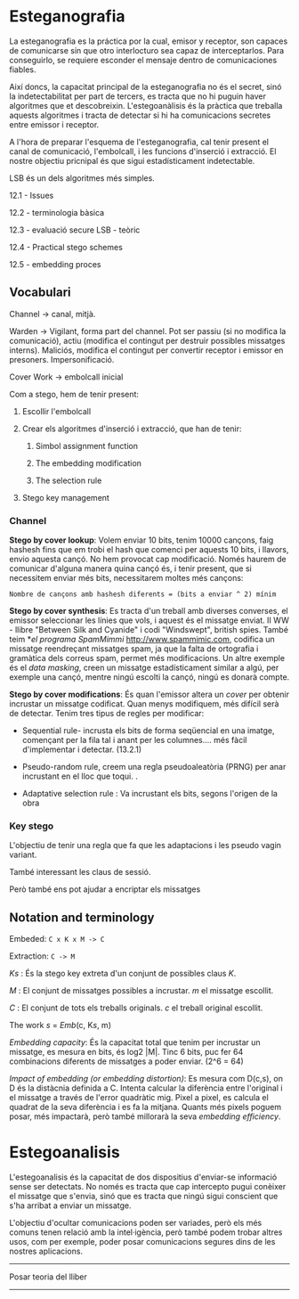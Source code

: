 # Esteganografia

La esteganografia es la práctica por la cual, emisor y receptor, son capaces de comunicarse sin que otro interlocturo sea capaz de interceptarlos. Para conseguirlo, se requiere esconder el mensaje dentro de comunicaciones fiables.


Així doncs, la capacitat principal de la esteganografia no és el secret, sinó la indetectabilitat per part de tercers, es tracta que no hi puguin haver algoritmes que et descobreixin. L'estegoanàlisis és la pràctica que treballa aquests algoritmes i tracta de detectar si hi ha comunicacions secretes entre emissor i receptor.

A l'hora de preparar l'esquema de l'esteganografia, cal tenir present el canal de comunicació, l'embolcall, i les funcions d'inserció i extracció.  El nostre objectiu pricnipal és que sigui estadísticament indetectable.

LSB és un dels algoritmes més simples.

<picture>
  <source media="(prefers-color-scheme: dark)" srcset="[https://user-images.githubusercontent.com/25423296/163456776-7f95b81a-f1ed-45f7-b7ab-8fa810d529fa.png](https://raw.githubusercontent.com/JosepMariaBella/stego.edu/refs/heads/main/scheme_stego.png)">
</picture>

12.1 - Issues

12.2 - terminologia bàsica

12.3 - evaluació secure LSB - teòric

12.4 - Practical stego schemes

12.5 - embedding proces



## Vocabulari

Channel -> canal, mitjà.

Warden -> Vigilant, forma part del channel. Pot ser passiu (si no modifica la comunicació), actiu (modifica el contingut per destruir possibles missatges interns). Maliciós, modifica el contingut per convertir receptor i emissor en presoners. Impersonificació.

Cover Work -> embolcall inicial

Com a stego, hem de tenir present:



1. Escollir l'embolcall

2. Crear els algoritmes d'inserció i extracció, que han de tenir:

   1. Simbol assignment function

   2. The embedding modification

   3. The selection rule

3. Stego key management



### Channel

**Stego by cover lookup**: Volem enviar 10 bits, tenim 10000 cançons, faig hashesh fins que em trobi el hash que comenci per aquests 10 bits, i llavors, envio aquesta cançó. No hem provocat cap modificació. Només haurem de comunicar d'alguna manera quina cançó és, i tenir present, que si necessitem enviar més bits, necessitarem moltes més cançons:

`Nombre de cançons amb hashesh diferents = (bits a enviar ^ 2) mínim`

**Stego by cover synthesis**: Es tracta d'un treball amb diverses converses, el emissor seleccionar les línies que vols, i aquest és el missatge enviat. II WW - llibre "Between Silk and Cyanide" i codi "Windswept", british spies. També teim **el programa SpamMimmi* http://www.spammimic.com, codifica un missatge reendreçant missatges spam, ja que la falta de ortografia i gramàtica dels correus spam, permet més modificacions. Un altre exemple és el *data masking*, creen un missatge estadísticament similar a algú, per exemple una cançó, mentre ningú escolti la cançó, ningú es donarà compte.

**Stego by cover modifications**: És quan l'emissor altera un *cover* per obtenir incrustar un missatge codificat. Quan menys modifiquem, més difícil serà de detectar. Tenim tres tipus de regles per modificar:

- Sequential rule- incrusta els bits de forma seqüencial en una imatge, començant per la fila tal i anant per les columnes.... més fàcil d'implementar i detectar. (13.2.1)

- Pseudo-random rule, creem una regla pseudoaleatòria (PRNG) per anar incrustant en el lloc que toqui. .

- Adaptative selection rule : Va incrustant els bits, segons l'origen de la obra

### Key stego

L'objectiu de tenir una regla que fa que les adaptacions i les pseudo vagin variant.

També interessant les claus de sessió.

Però també ens pot ajudar a encriptar els missatges



## Notation and terminology

Embeded: `C x K x M -> C`

Extraction: `C -> M`

*K$s$* : És la stego key extreta d'un conjunt de possibles claus *K*.

*M* : El conjunt de missatges possibles a incrustar. *m* el missatge escollit.

*C* : El conjunt de tots els treballs originals. *c* el treball original escollit.

The work *s* = *Emb*(c, K$s$, m)

*Embedding capacity*: És la capacitat total que tenim per incrustar un missatge, es mesura en bits, és log$2$ |M|. Tinc 6 bits, puc fer 64 combinacions diferents de missatges a poder enviar. (2^6 = 64)

*Impact of embedding (or embedding distortion)*:  Es mesura com D(c,s), on D és la distàcnia definida a C. Intenta calcular la diferència entre l'original i el missatge a través de l'error quadràtic mig. Pixel a pixel, es calcula el quadrat de la seva diferència i es fa la mitjana. Quants més pixels poguem posar, més impactarà, però també millorarà la seva *embedding efficiency*.











# Estegoanalisis

L'estegoanalisis és la capacitat de dos dispositius d'enviar-se informació sense ser detectats. No només es tracta que cap intercepto pugui conèixer el missatge que s'envia, sinó que es tracta que ningú sigui conscient que s'ha arribat a enviar un missatge.

L'objectiu d'ocultar comunicacions poden ser variades, però els més comuns tenen relació amb la intel·igència, però també podem trobar altres usos, com per exemple, poder posar comunicacions segures dins de les nostres aplicacions.

-----

Posar teoria del lliber

----
